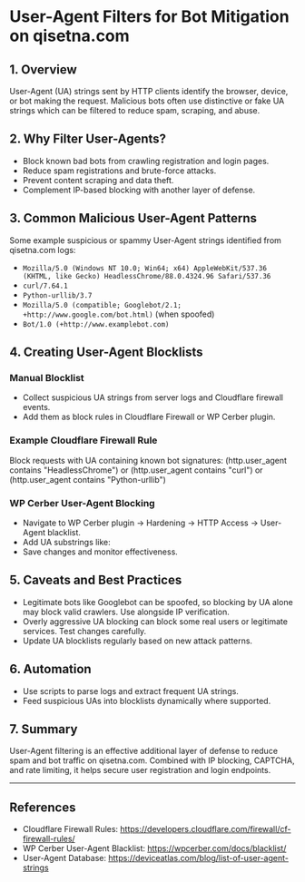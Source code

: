 # User-Agent Filters for Bot Mitigation on qisetna.com

## 1. Overview  
User-Agent (UA) strings sent by HTTP clients identify the browser, device, or bot making the request. Malicious bots often use distinctive or fake UA strings which can be filtered to reduce spam, scraping, and abuse.

## 2. Why Filter User-Agents?  
- Block known bad bots from crawling registration and login pages.  
- Reduce spam registrations and brute-force attacks.  
- Prevent content scraping and data theft.  
- Complement IP-based blocking with another layer of defense.

## 3. Common Malicious User-Agent Patterns  
Some example suspicious or spammy User-Agent strings identified from qisetna.com logs:

- `Mozilla/5.0 (Windows NT 10.0; Win64; x64) AppleWebKit/537.36 (KHTML, like Gecko) HeadlessChrome/88.0.4324.96 Safari/537.36`  
- `curl/7.64.1`  
- `Python-urllib/3.7`  
- `Mozilla/5.0 (compatible; Googlebot/2.1; +http://www.google.com/bot.html)` (when spoofed)  
- `Bot/1.0 (+http://www.examplebot.com)`  

## 4. Creating User-Agent Blocklists  

### Manual Blocklist  
- Collect suspicious UA strings from server logs and Cloudflare firewall events.  
- Add them as block rules in Cloudflare Firewall or WP Cerber plugin.

### Example Cloudflare Firewall Rule  
Block requests with UA containing known bot signatures:
(http.user_agent contains "HeadlessChrome") or (http.user_agent contains "curl") or (http.user_agent contains "Python-urllib")


### WP Cerber User-Agent Blocking  
- Navigate to WP Cerber plugin → Hardening → HTTP Access → User-Agent blacklist.  
- Add UA substrings like:  
- Save changes and monitor effectiveness.

## 5. Caveats and Best Practices  
- Legitimate bots like Googlebot can be spoofed, so blocking by UA alone may block valid crawlers. Use alongside IP verification.  
- Overly aggressive UA blocking can block some real users or legitimate services. Test changes carefully.  
- Update UA blocklists regularly based on new attack patterns.

## 6. Automation  
- Use scripts to parse logs and extract frequent UA strings.  
- Feed suspicious UAs into blocklists dynamically where supported.

## 7. Summary  
User-Agent filtering is an effective additional layer of defense to reduce spam and bot traffic on qisetna.com. Combined with IP blocking, CAPTCHA, and rate limiting, it helps secure user registration and login endpoints.

---

## References  
- Cloudflare Firewall Rules: https://developers.cloudflare.com/firewall/cf-firewall-rules/  
- WP Cerber User-Agent Blacklist: https://wpcerber.com/docs/blacklist/  
- User-Agent Database: https://deviceatlas.com/blog/list-of-user-agent-strings
